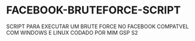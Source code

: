 # FACEBOOK-BRUTEFORCE-SCRIPT
SCRIPT PARA EXECUTAR UM BRUTE FORCE NO FACEBOOK
COMPATVEL COM WINDOWS E LINUX
CODADO POR MIM GSP S2
